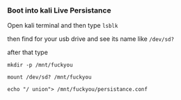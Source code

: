 ### Boot into kali Live Persistance

Open kali terminal and then type ```lsblk```

then find for your usb drive and see its name like ```/dev/sd?```

after that type

```mkdir -p /mnt/fuckyou```

```mount /dev/sd? /mnt/fuckyou```

```echo "/ union"> /mnt/fuckyou/persistance.conf```
